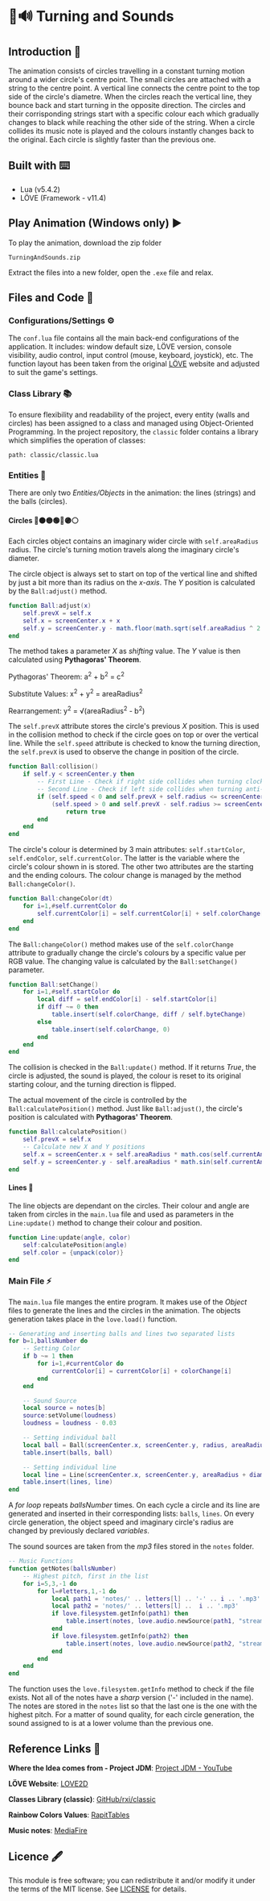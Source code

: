 # 🔀🔊 Turning and Sounds
## Introduction 📖
The animation consists of circles travelling in a constant turning motion around a wider circle's centre point. The small circles are attached with a string to the centre point. A vertical line connects the centre point to the top side of the circle's diametre. When the circles reach the vertical line, they bounce back and start turning in the opposite direction. The circles and their corrisponding strings start with a specific colour each which gradually changes to black while reaching the other side of the string. When a circle collides its music note is played and the colours instantly changes back to the original. Each circle is slightly faster than the previous one.

## Built with ⌨️
+ Lua (v5.4.2)
+ LÖVE (Framework - v11.4)

## Play Animation (Windows only) ▶️
To play the animation, download the zip folder

```
TurningAndSounds.zip
```

Extract the files into a new folder, open the `.exe` file and relax.

## Files and Code 📄
### Configurations/Settings ⚙️
The `conf.lua` file contains all the main back-end configurations of the application. It includes: window default size, LÖVE version, console visibility, audio control, input control (mouse, keyboard, joystick), etc. The function layout has been taken from the original [LÖVE](https://love2d.org/wiki/Config_Files) website and adjusted to suit the game's settings.

### Class Library 📚
To ensure flexibility and readability of the project, every entity (walls and circles) has been assigned to a class and managed using Object-Oriented Programming. In the project repository, the `classic` folder contains a library which simplifies the operation of classes:
```
path: classic/classic.lua
```

### Entities 👥
There are only two _Entities/Objects_ in the animation: the lines (strings) and the balls (circles).

#### Circles 🔴🟠🟡🟢🔵🟣⚪
Each circles object contains an imaginary wider circle with `self.areaRadius` radius. The circle's turning motion travels along the imaginary circle's diameter.

The circle object is always set to start on top of the vertical line and shifted by just a bit more than its radius on the _x-axis_. The _Y_ position is calculated by the `Ball:adjust()` method.

```lua
function Ball:adjust(x)
    self.prevX = self.x
    self.x = screenCenter.x + x
    self.y = screenCenter.y - math.floor(math.sqrt(self.areaRadius ^ 2 - x ^ 2))
end
```

The method takes a parameter _X_ as _shifting_ value. The _Y_ value is then calculated using **Pythagoras' Theorem**.

Pythagoras' Theorem: a<sup>2</sup> + b<sup>2</sup> = c<sup>2</sup>

Substitute Values: x<sup>2</sup> + y<sup>2</sup> = areaRadius<sup>2</sup>

Rearrangement: y<sup>2</sup> = &radic;(areaRadius<sup>2</sup> - b<sup>2</sup>)

The `self.prevX` attribute stores the circle's previous _X_ position. This is used in the collision method to check if the circle goes on top or over the vertical line. While the `self.speed` attribute is checked to know the turning direction, the `self.prevX` is used to observe the change in position of the circle.

```lua
function Ball:collision()
    if self.y < screenCenter.y then
        -- First Line - Check if right side collides when turning clockwise
        -- Second Line - Check if left side collides when turning anti-clockwise
        if (self.speed < 0 and self.prevX + self.radius <= screenCenter.x and self.x + self.radius >= screenCenter.x) or
            (self.speed > 0 and self.prevX - self.radius >= screenCenter.x and self.x - self.radius <= screenCenter.x) then
                return true
        end
    end
end
```

The circle's colour is determined by 3 main attributes: `self.startColor`, `self.endColor`, `self.currentColor`. The latter is the variable where the circle's colour shown in is stored. The other two attributes are the starting and the ending colours. The colour change is managed by the method `Ball:changeColor()`.

```lua
function Ball:changeColor(dt)
    for i=1,#self.currentColor do
        self.currentColor[i] = self.currentColor[i] + self.colorChange[i] * dt
    end
end
```

The `Ball:changeColor()` method makes use of the `self.colorChange` attribute to gradually change the circle's colours by a specific value per RGB value. The changing value is calculated by the `Ball:setChange()` parameter.

```lua
function Ball:setChange()
    for i=1,#self.startColor do
        local diff = self.endColor[i] - self.startColor[i]
        if diff ~= 0 then
            table.insert(self.colorChange, diff / self.byteChange)
        else
            table.insert(self.colorChange, 0)
        end
    end
end
```

The collision is checked in the `Ball:update()` method. If it returns _True_, the circle is adjusted, the sound is played, the colour is reset to its original starting colour, and the turning direction is flipped.

The actual movement of the circle is controlled by the `Ball:calculatePosition()` method. Just like `Ball:adjust()`, the circle's position is calculated with **Pythagoras' Theorem**.

```lua
function Ball:calculatePosition()
    self.prevX = self.x
    -- Calculate new X and Y positions
    self.x = screenCenter.x + self.areaRadius * math.cos(self.currentAngle)
    self.y = screenCenter.y - self.areaRadius * math.sin(self.currentAngle)
end
```

#### Lines 🧶
The line objects are dependant on the circles. Their colour and angle are taken from circles in the `main.lua` file and used as parameters in the `Line:update()` method to change their colour and position. 

```lua
function Line:update(angle, color)
    self:calculatePosition(angle)
    self.color = {unpack(color)}
end
```

### Main File ⚡
The `main.lua` file manges the entire program. It makes use of the _Object_ files to generate the lines and the circles in the animation. The objects generation takes place in the `love.load()` function.

```lua
-- Generating and inserting balls and lines two separated lists
for b=1,ballsNumber do
    -- Setting Color
    if b ~= 1 then
        for i=1,#currentColor do
            currentColor[i] = currentColor[i] + colorChange[i]
        end
    end

    -- Sound Source
    local source = notes[b]
    source:setVolume(loudness)
    loudness = loudness - 0.03

    -- Setting individual ball
    local ball = Ball(screenCenter.x, screenCenter.y, radius, areaRadius + diameter * (b - 1), startSpeed - speedChange * startSpeed * (b - 1), source, {unpack(currentColor)})
    table.insert(balls, ball)

    -- Setting individual line
    local line = Line(screenCenter.x, screenCenter.y, areaRadius + diameter * (b - 1) - radius)
    table.insert(lines, line)
end
```

A _for loop_ repeats _ballsNumber_ times. On each cycle a circle and its line are generated and inserted in their corresponding lists: `balls`, `lines`. On every circle generation, the object speed and imaginary circle's radius are changed by previously declared _variables_.

The sound sources are taken from the _mp3_ files stored in the `notes` folder.

```lua
-- Music Functions
function getNotes(ballsNumber)
    -- Highest pitch, first in the list
    for i=5,3,-1 do
        for l=#letters,1,-1 do
            local path1 = 'notes/' .. letters[l] .. '-' .. i .. '.mp3'
            local path2 = 'notes/' .. letters[l] ..  i .. '.mp3'
            if love.filesystem.getInfo(path1) then
                table.insert(notes, love.audio.newSource(path1, "stream"))
            end
            if love.filesystem.getInfo(path2) then
                table.insert(notes, love.audio.newSource(path2, "stream"))
            end
        end
    end
end
```

The function uses the `love.filesystem.getInfo` method to check if the file exists. Not all of the notes have a _sharp_ version ('-' included in the name). The notes are stored in the `notes` list so that the last one is the one with the highest pitch. For a matter of sound quality, for each circle generation, the sound assigned to is at a lower volume than the previous one.

## Reference Links 🔗
**Where the Idea comes from - Project JDM**: [Project JDM - YouTube](https://www.youtube.com/watch?v=WULMIjhMFmE&list=PLuCgt64IoZ1sTXvIEb07F0L_0c2Ycfr5l&index=11&t=2s) 

**LÖVE Website**: [LOVE2D](https://love2d.org/wiki/Main_Page)

**Classes Library (classic)**: [GitHub/rxi/classic](https://github.com/rxi/classic)

**Rainbow Colors Values**: [RapitTables](https://www.rapidtables.com/web/color/RGB_Color.html)

**Music notes**: [MediaFire](https://www.mediafire.com/download/zd1mqtazulgv28a/mp3_Notes.rar)

## Licence 🖋️
This module is free software; you can redistribute it and/or modify it under
the terms of the MIT license. See [LICENSE](../LICENCE) for details.